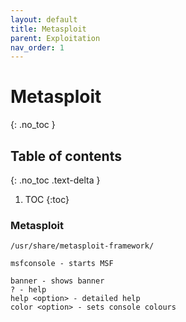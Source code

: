 ```yaml
---
layout: default
title: Metasploit
parent: Exploitation
nav_order: 1
---
```


# Metasploit
{: .no_toc }

## Table of contents
{: .no_toc .text-delta }

1. TOC
{:toc}

### Metasploit
```
/usr/share/metasploit-framework/
```
```
msfconsole - starts MSF
```
```
banner - shows banner
? - help
help <option> - detailed help
color <option> - sets console colours
```

